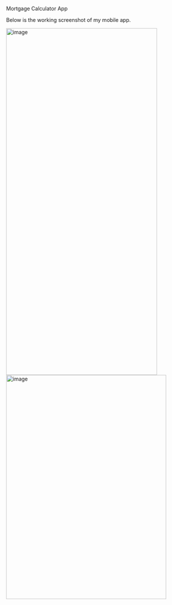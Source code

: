 Mortgage Calculator App

Below is the working screenshot of my mobile app.

<img width="408" height="939" alt="image" src="https://github.com/user-attachments/assets/cc496abb-33fa-46ff-872d-cd07cb21a5d5" />



<img width="433" height="607" alt="image" src="https://github.com/user-attachments/assets/14280998-7a1e-402e-ae83-41d14187de81" />
